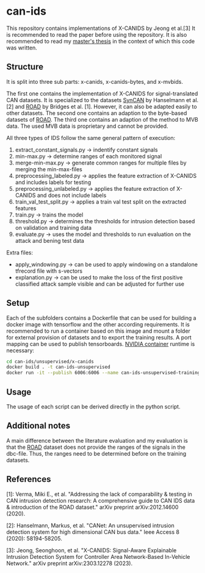 # can-ids

This repository contains implementations of X-CANIDS by Jeong et al.[3] It is recommended to read the paper before using the repository. It is also recommended to read my [master's thesis](https://osm.hpi.de/theses/master) in the context of which this code was written.

## Structure
It is split into three sub parts: x-canids, x-canids-bytes, and x-mvbids.

The first one contains the implementation of X-CANIDS for signal-translated CAN datasets. It is specialized to the datasets [SynCAN](https://github.com/etas/SynCAN) by Hanselmann et al. [2] and [ROAD](https://0xsam.com/road/) by Bridges et al. [1]. However, it can also be adapted easily to other datasets. The second one contains an adaption to the byte-based datasets of [ROAD](https://0xsam.com/road/). The third one contains an adaption of the method to MVB data. The used MVB data is proprietary and cannot be provided.

All three types of IDS follow the same general pattern of execution:
1. extract_constant_signals.py -> indentify constant signals
2. min-max.py -> determine ranges of each monitored signal
3. merge-min-max.py -> generate common ranges for multiple files by merging the min-max-files
4. preprocessing_labeled.py -> applies the feature extraction of X-CANIDS and includes labels for testing
5. preprocessing_unlabeled.py -> applies the feature extraction of X-CANIDS and does not include labels
6. train_val_test_split.py -> applies a train val test split on the extracted features
7. train.py -> trains the model
8. threshold.py -> determines the thresholds for intrusion detection based on validation and training data
9. evaluate.py -> uses the model and thresholds to run evaluation on the attack and bening test data

Extra files:
* apply_windowing.py -> can be used to apply windowing on a standalone tfrecord file with s-vectors
* explanation.py -> can be used to make the loss of the first positive classified attack sample visible and can be adjusted for further use

## Setup
Each of the subfolders contains a Dockerfile that can be used for building a docker image with tensorflow and the other according requirements. It is recommended to run a container based on this image and mount a folder for external provision of datasets and to export the training results. A port mapping can be used to publish tensorboards. [NVIDIA container](https://developer.nvidia.com/nvidia-container-runtime) runtime is necessary:

```bash
cd can-ids/unsupervised/x-canids
docker build . -t can-ids-unsupervised
docker run -it --publish 6006:6006 --name can-ids-unsupervised-training --gpus all --mount type=bind,src="$(pwd)"/datasets,dst=/ids/Data can-ids-unsupervised bash
```
## Usage
The usage of each script can be derived directly in the python script.

## Additional notes
A main difference between the literature evaluation and my evaluation is that the [ROAD](https://0xsam.com/road/) dataset does not provide the ranges of the signals in the dbc-file. Thus, the ranges need to be determined before on the training datasets.

## References

[1]: Verma, Miki E., et al. "Addressing the lack of comparability & testing in CAN intrusion detection research: A comprehensive guide to CAN IDS data & introduction of the ROAD dataset." arXiv preprint arXiv:2012.14600 (2020).

[2]: Hanselmann, Markus, et al. "CANet: An unsupervised intrusion detection system for high dimensional CAN bus data." Ieee Access 8 (2020): 58194-58205.

[3]: Jeong, Seonghoon, et al. "X-CANIDS: Signal-Aware Explainable Intrusion Detection System for Controller Area Network-Based In-Vehicle Network." arXiv preprint arXiv:2303.12278 (2023).